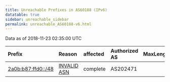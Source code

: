 ```yaml
---
title: Unreachable Prefixes in AS60188 (IPv6)
datatable: true
sidebar: unreachable_sidebar
permalink: unreachable_AS60188-v6.html
---
```


Data as of 2018-11-23 02:35:00 UTC


<div class="datatable-begin"></div>

| Prefix                                                         | Reason                                                                                                    | affected   | Authorized AS   |   MaxLength | Anchor                                         |   unreachable /48s |
|:---------------------------------------------------------------|:----------------------------------------------------------------------------------------------------------|:-----------|:----------------|------------:|:-----------------------------------------------|-------------------:|
| [2a0b:b87:ffd0::/48](https://stat.ripe.net/2a0b:b87:ffd0::/48) | [INVALID ASN](https://rpki-validator.ripe.net/announcement-preview?asn=AS60188&prefix=2a0b:b87:ffd0::/48) | complete   | AS202471        |          48 | [RIPE](unreachable_RIPE_NCC_RPKI_Root-v6.html) |                  1 |

<div class="datatable-end"></div>